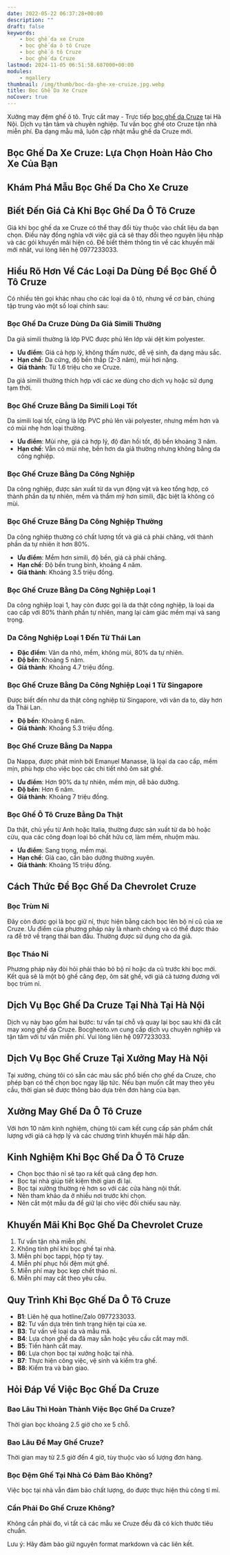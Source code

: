 ```yaml
---
date: 2022-05-22 06:37:28+00:00
description: ""
draft: false
keywords:
    - bọc ghế da xe Cruze
    - bọc ghế da ô tô Cruze
    - bọc ghế ô tô Cruze
    - bọc ghế da Cruze
lastmod: 2024-11-05 06:51:58.687000+00:00
modules:
    - mgallery
thumbnail: /img/thumb/boc-da-ghe-xe-cruize.jpg.webp
title: Bọc Ghế Da Xe Cruze
noCover: true
---
```


Xưởng may đệm ghế ô tô. Trực cắt may - Trực tiếp [bọc ghế da Cruze](https://bocgheoto.vn/chvrolet/boc-ghe-da-xe-cruze.html/) tại Hà Nội. Dịch vụ tận tâm và chuyên nghiệp. Tư vấn bọc ghế oto Cruze tận nhà miễn phí. Đa dạng mẫu mã, luôn cập nhật mẫu ghế da Cruze mới.

## Bọc Ghế Da Xe Cruze: Lựa Chọn Hoàn Hảo Cho Xe Của Bạn

## Khám Phá Mẫu Bọc Ghế Da Cho Xe Cruze

## Biết Đến Giá Cả Khi Bọc Ghế Da Ô Tô Cruze
Giá khi bọc ghế da xe Cruze có thể thay đổi tùy thuộc vào chất liệu da bạn chọn. Điều này đồng nghĩa với việc giá cả sẽ thay đổi theo nguyên liệu nhập và các gói khuyến mãi hiện có. Để biết thêm thông tin về các khuyến mãi mới nhất, vui lòng liên hệ 0977233033.

## Hiểu Rõ Hơn Về Các Loại Da Dùng Để Bọc Ghế Ô Tô Cruze
Có nhiều tên gọi khác nhau cho các loại da ô tô, nhưng về cơ bản, chúng tập trung vào một số loại chính sau:

### Bọc Ghế Da Cruze Dùng Da Giả Simili Thường
Da giả simili thường là lớp PVC được phủ lên lớp vải dệt kim polyester.

- **Ưu điểm**: Giá cả hợp lý, không thấm nước, dễ vệ sinh, đa dạng màu sắc.
- **Hạn chế**: Da cứng, độ bền thấp (2-3 năm), mùi hơi nặng.
- **Giá thành**: Từ 1.6 triệu cho xe Cruze.

Da giả simili thường thích hợp với các xe dùng cho dịch vụ hoặc sử dụng tạm thời.

### Bọc Ghế Cruze Bằng Da Simili Loại Tốt
Da simili loại tốt, cũng là lớp PVC phủ lên vải polyester, nhưng mềm hơn và có mùi nhẹ hơn loại thường.

- **Ưu điểm**: Mùi nhẹ, giá cả hợp lý, độ đàn hồi tốt, độ bền khoảng 3 năm.
- **Hạn chế**: Vẫn có mùi nhẹ, bền hơn da giả thường nhưng không bằng da công nghiệp.

### Bọc Ghế Cruze Bằng Da Công Nghiệp
Da công nghiệp, được sản xuất từ da vụn động vật và keo tổng hợp, có thành phần da tự nhiên, mềm và thẩm mỹ hơn simili, đặc biệt là không có mùi. 

### Bọc Ghế Cruze Bằng Da Công Nghiệp Thường
Da công nghiệp thường có chất lượng tốt và giá cả phải chăng, với thành phần da tự nhiên ít hơn 80%.

- **Ưu điểm**: Mềm hơn simili, độ bền, giá cả phải chăng.
- **Hạn chế**: Độ bền trung bình, khoảng 4 năm.
- **Giá thành**: Khoảng 3.5 triệu đồng.

### Bọc Ghế Cruze Bằng Da Công Nghiệp Loại 1
Da công nghiệp loại 1, hay còn được gọi là da thật công nghiệp, là loại da cao cấp với 80% thành phần tự nhiên, mang lại cảm giác mềm mại và sang trọng.

### Da Công Nghiệp Loại 1 Đến Từ Thái Lan
- **Đặc điểm**: Vân da nhỏ, mềm, không mùi, 80% da tự nhiên.
- **Độ bền**: Khoảng 5 năm.
- **Giá thành**: Khoảng 4.7 triệu đồng.

### Bọc Ghế Cruze Bằng Da Công Nghiệp Loại 1 Từ Singapore
Được biết đến như da thật công nghiệp từ Singapore, với vân da to, dày hơn da Thái Lan.

- **Độ bền**: Khoảng 6 năm.
- **Giá thành**: Khoảng 5.3 triệu đồng.

### Bọc Ghế Cruze Bằng Da Nappa
Da Nappa, được phát minh bởi Emanuel Manasse, là loại da cao cấp, mềm mịn, phù hợp cho việc bọc các chi tiết nhỏ ôm sát ghế.

- **Ưu điểm**: Hơn 90% da tự nhiên, mềm mịn, dễ bảo dưỡng.
- **Độ bền**: Hơn 6 năm.
- **Giá thành**: Khoảng 7 triệu đồng.

### Bọc Ghế Ô Tô Cruze Bằng Da Thật
Da thật, chủ yếu từ Anh hoặc Italia, thường được sản xuất từ da bò hoặc cừu, qua các công đoạn loại bỏ chất hữu cơ, làm mềm, nhuộm màu.

- **Ưu điểm**: Sang trọng, mềm mại.
- **Hạn chế**: Giá cao, cần bảo dưỡng thường xuyên.
- **Giá thành**: Khoảng 15 triệu đồng.

## Cách Thức Để Bọc Ghế Da Chevrolet Cruze

### Bọc Trùm Nỉ
Đây còn được gọi là bọc giữ nỉ, thực hiện bằng cách bọc lên bộ nỉ cũ của xe Cruze. Ưu điểm của phương pháp này là nhanh chóng và có thể được tháo ra để trở về trạng thái ban đầu. Thường được sử dụng cho da giả.

### Bọc Tháo Nỉ
Phương pháp này đòi hỏi phải tháo bỏ bộ nỉ hoặc da cũ trước khi bọc mới. Kết quả sẽ là một bộ ghế căng đẹp, ôm sát ghế, với giá cả tương đương với bọc trùm nỉ.

## Dịch Vụ Bọc Ghế Da Cruze Tại Nhà Tại Hà Nội
Dịch vụ này bao gồm hai bước: tư vấn tại chỗ và quay lại bọc sau khi đã cắt may xong ghế da Cruze. Bocgheoto.vn cung cấp dịch vụ chuyên nghiệp và tận tâm với tư vấn miễn phí. Vui lòng liên hệ 0977233033.

## Dịch Vụ Bọc Ghế Cruze Tại Xưởng May Hà Nội
Tại xưởng, chúng tôi có sẵn các màu sắc phổ biến cho ghế da Cruze, cho phép bạn có thể chọn bọc ngay lập tức. Nếu bạn muốn cắt may theo yêu cầu, thời gian sẽ được thông báo dựa trên đơn hàng của bạn.

## Xưởng May Ghế Da Ô Tô Cruze
Với hơn 10 năm kinh nghiệm, chúng tôi cam kết cung cấp sản phẩm chất lượng với giá cả hợp lý và các chương trình khuyến mãi hấp dẫn.

## Kinh Nghiệm Khi Bọc Ghế Da Ô Tô Cruze
- Chọn bọc tháo nỉ sẽ tạo ra kết quả căng đẹp hơn.
- Bọc tại nhà giúp tiết kiệm thời gian đi lại.
- Bọc tại xưởng thường rẻ hơn so với các cửa hàng nội thất.
- Nên tham khảo da ở nhiều nơi trước khi chọn.
- Nên cắt một mẫu da để giữ lại cho việc đối chiếu sau này.

## Khuyến Mãi Khi Bọc Ghế Da Chevrolet Cruze
1. Tư vấn tận nhà miễn phí.
2. Không tính phí khi bọc ghế tại nhà.
3. Miễn phí bọc tappi, hộp tỳ tay.
4. Miễn phí phục hồi đệm mút ghế.
5. Miễn phí may bọc kẹp chết tháo nỉ.
6. Miễn phí may cắt theo yêu cầu.

## Quy Trình Khi Bọc Ghế Da Ô Tô Cruze
- **B1**: Liên hệ qua hotline/Zalo 0977233033.
- **B2**: Tư vấn dựa trên tình trạng hiện tại của xe.
- **B3**: Tư vấn về loại da và mẫu mã.
- **B4**: Lựa chọn ghế da đã may sẵn hoặc yêu cầu cắt may mới.
- **B5**: Tiến hành cắt may.
- **B6**: Lựa chọn bọc tại xưởng hoặc tại nhà.
- **B7**: Thực hiện công việc, vệ sinh và kiểm tra ghế.
- **B8**: Kiểm tra và bàn giao.

## Hỏi Đáp Về Việc Bọc Ghế Da Cruze

### Bao Lâu Thì Hoàn Thành Việc Bọc Ghế Da Cruze?
Thời gian bọc khoảng 2.5 giờ cho xe 5 chỗ.

### Bao Lâu Để May Ghế Cruze?
Thời gian may từ 2.5 giờ đến 4 giờ, tùy thuộc vào số lượng đơn hàng.

### Bọc Đệm Ghế Tại Nhà Có Đảm Bảo Không?
Việc bọc tại nhà vẫn đảm bảo chất lượng, do được thực hiện thủ công tỉ mỉ.

### Cần Phải Đo Ghế Cruze Không?
Không cần phải đo, vì tất cả các mẫu xe Cruze đều đã có kích thước tiêu chuẩn.

Lưu ý: Hãy đảm bảo giữ nguyên format markdown và các liên kết.